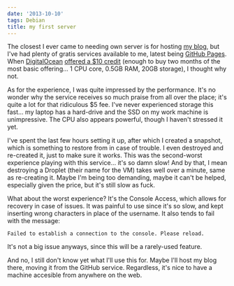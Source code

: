 ```yaml
---
date: '2013-10-10'
tags: Debian
title: my first server
---
```


The closest I ever came to needing own server is for hosting [my blog],
but I\'ve had plenty of gratis services available to me, latest being
[GitHub Pages]. When [DigitalOcean][] [offered a \$10 credit] (enough to
buy two months of the most basic offering\... 1 CPU core, 0.5GB RAM,
20GB storage), I thought why not.

As for the experience, I was quite impressed by the performance. It\'s
no wonder why the service receives so much praise from all over the
place; it\'s quite a lot for that ridiculous \$5 fee. I\'ve never
experienced storage this fast\... my laptop has a hard-drive and the SSD
on my work machine is unimpressive. The CPU also appears powerful,
though I haven\'t stressed it yet.

I\'ve spent the last few hours setting it up, after which I created a
snapshot, which is something to restore from in case of trouble. I even
destroyed and re-created it, just to make sure it works. This was the
second-worst experience playing with this service\... it\'s so damn
slow! And by that, I mean destroying a Droplet (their name for the VM)
takes well over a minute, same as re-creating it. Maybe I\'m being too
demanding, maybe it can\'t be helped, especially given the price, but
it\'s still slow as fuck.

What about the worst experience? It\'s the Console Access, which allows
for recovery in case of issues. It was painful to use since it\'s so
slow, and kept inserting wrong characters in place of the username. It
also tends to fail with the message:

    Failed to establish a connection to the console. Please reload.

It\'s not a big issue anyways, since this will be a rarely-used feature.

And no, I still don\'t know yet what I\'ll use this for. Maybe I\'ll
host my blog there, moving it from the GitHub service. Regardless, it\'s
nice to have a machine accesible from anywhere on the web.

  [my blog]: http://tshepang.net/tags.html#blogging-ref
  [GitHub Pages]: http://pages.github.com
  [DigitalOcean]: https://www.digitalocean.com/?refcode=25b4887810cc
  [offered a \$10 credit]: http://thechangelog.com/107
